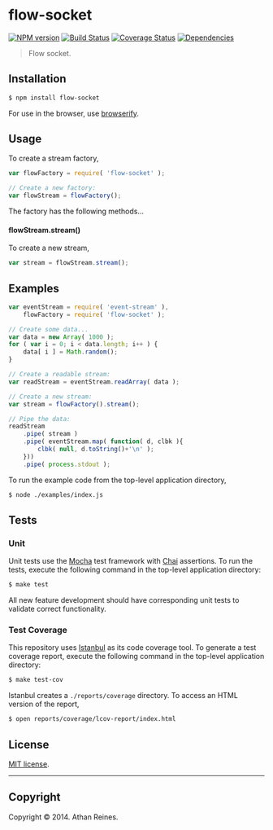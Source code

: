 flow-socket
===
[![NPM version][npm-image]][npm-url] [![Build Status][travis-image]][travis-url] [![Coverage Status][coveralls-image]][coveralls-url] [![Dependencies][dependencies-image]][dependencies-url]

> Flow socket.


## Installation

``` bash
$ npm install flow-socket
```

For use in the browser, use [browserify](https://github.com/substack/node-browserify).


## Usage

To create a stream factory,

``` javascript
var flowFactory = require( 'flow-socket' );

// Create a new factory:
var flowStream = flowFactory();
```

The factory has the following methods...


#### flowStream.stream()

To create a new stream,

``` javascript
var stream = flowStream.stream();
```


## Examples

``` javascript
var eventStream = require( 'event-stream' ),
	flowFactory = require( 'flow-socket' );

// Create some data...
var data = new Array( 1000 );
for ( var i = 0; i < data.length; i++ ) {
	data[ i ] = Math.random();
}

// Create a readable stream:
var readStream = eventStream.readArray( data );

// Create a new stream:
var stream = flowFactory().stream();

// Pipe the data:
readStream
	.pipe( stream )
	.pipe( eventStream.map( function( d, clbk ){
		clbk( null, d.toString()+'\n' );
	}))
	.pipe( process.stdout );
```

To run the example code from the top-level application directory,

``` bash
$ node ./examples/index.js
```


## Tests

### Unit

Unit tests use the [Mocha](http://visionmedia.github.io/mocha) test framework with [Chai](http://chaijs.com) assertions. To run the tests, execute the following command in the top-level application directory:

``` bash
$ make test
```

All new feature development should have corresponding unit tests to validate correct functionality.


### Test Coverage

This repository uses [Istanbul](https://github.com/gotwarlost/istanbul) as its code coverage tool. To generate a test coverage report, execute the following command in the top-level application directory:

``` bash
$ make test-cov
```

Istanbul creates a `./reports/coverage` directory. To access an HTML version of the report,

``` bash
$ open reports/coverage/lcov-report/index.html
```


## License

[MIT license](http://opensource.org/licenses/MIT). 


---
## Copyright

Copyright &copy; 2014. Athan Reines.


[npm-image]: http://img.shields.io/npm/v/flow-socket.svg
[npm-url]: https://npmjs.org/package/flow-socket

[travis-image]: http://img.shields.io/travis/flow-io/flow-socket/master.svg
[travis-url]: https://travis-ci.org/flow-io/flow-socket

[coveralls-image]: https://img.shields.io/coveralls/flow-io/flow-socket/master.svg
[coveralls-url]: https://coveralls.io/r/flow-io/flow-socket?branch=master

[dependencies-image]: http://img.shields.io/david/flow-io/flow-socket.svg
[dependencies-url]: https://david-dm.org/flow-io/flow-socket

[dev-dependencies-image]: http://img.shields.io/david/dev/flow-io/flow-socket.svg
[dev-dependencies-url]: https://david-dm.org/dev/flow-io/flow-socket

[github-issues-image]: http://img.shields.io/github/issues/flow-io/flow-socket.svg
[github-issues-url]: https://github.com/flow-io/flow-socket/issues